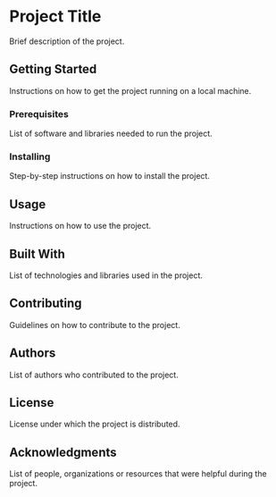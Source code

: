 # Project Title

Brief description of the project.

## Getting Started

Instructions on how to get the project running on a local machine.

### Prerequisites

List of software and libraries needed to run the project.

### Installing

Step-by-step instructions on how to install the project.

## Usage

Instructions on how to use the project.

## Built With

List of technologies and libraries used in the project.

## Contributing

Guidelines on how to contribute to the project.

## Authors

List of authors who contributed to the project.

## License

License under which the project is distributed.

## Acknowledgments

List of people, organizations or resources that were helpful during the project.
